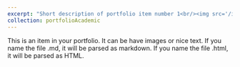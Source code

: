 ```yaml
---
excerpt: "Short description of portfolio item number 1<br/><img src='/images/500x300.png'>"
collection: portfolioAcademic
---
```


This is an item in your portfolio. It can be have images or nice text. If you name the file .md, it will be parsed as markdown. If you name the file .html, it will be parsed as HTML. 
